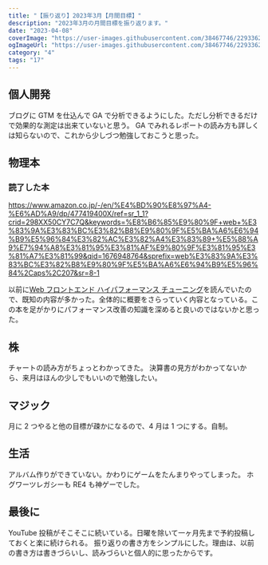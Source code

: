 ```yaml
---
title: "【振り返り】2023年3月【月間目標】"
description: "2023年3月の月間目標を振り返ります。"
date: "2023-04-08"
coverImage: "https://user-images.githubusercontent.com/38467746/229336201-3271f659-1966-4011-b160-00a7b5bbfd60.jpeg"
ogImageUrl: "https://user-images.githubusercontent.com/38467746/229336201-3271f659-1966-4011-b160-00a7b5bbfd60.jpeg"
category: "4"
tags: "17"
---
```


## **個人開発**

ブログに GTM を仕込んで GA で分析できるようにした。ただし分析できるだけで効果的な測定は出来ていないと思う。
GA でみれるレポートの読み方も詳しくは知らないので、これから少しづつ勉強しておこうと思った。

## **物理本**

### 読了した本

https://www.amazon.co.jp/-/en/%E4%BD%90%E8%97%A4-%E6%AD%A9/dp/477419400X/ref=sr_1_1?crid=298XX50CY7C7Q&keywords=%E8%B6%85%E9%80%9F+web+%E3%83%9A%E3%83%BC%E3%82%B8%E9%80%9F%E5%BA%A6%E6%94%B9%E5%96%84%E3%82%AC%E3%82%A4%E3%83%89+%E5%88%A9%E7%94%A8%E3%81%95%E3%81%AF%E9%80%9F%E3%81%95%E3%81%A7%E3%81%99&qid=1676948764&sprefix=web%E3%83%9A%E3%83%BC%E3%82%B8%E9%80%9F%E5%BA%A6%E6%94%B9%E5%96%84%2Caps%2C207&sr=8-1

以前に[Web フロントエンド ハイパフォーマンス チューニング](https://www.amazon.co.jp/-/en/%E4%B9%85%E4%BF%9D%E7%94%B0-%E5%85%89%E5%89%87/dp/4774189677/ref=pd_vtp_h_pd_vtp_h_sccl_3/355-9346314-6817948?pd_rd_w=KufHs&content-id=amzn1.sym.cbe5b1af-8663-4a63-8153-1f9ef8eb65e4&pf_rd_p=cbe5b1af-8663-4a63-8153-1f9ef8eb65e4&pf_rd_r=Q7VA00K6A4GXG6PG8PKP&pd_rd_wg=DZSL5&pd_rd_r=a689fda2-104c-42ec-9a37-19f179b63da2&pd_rd_i=4774189677&psc=1)を読んでいたので、既知の内容が多かった。全体的に概要をさらっていく内容となっている。この本を足がかりにパフォーマンス改善の知識を深めると良いのではないかと思った。

## **株**

チャートの読み方がちょっとわかってきた。
決算書の見方がわかってないから、来月はほんの少しでもいいので勉強したい。

## **マジック**

月に 2 つやると他の目標が疎かになるので、4 月は 1 つにする。自制。

## **生活**

アルバム作りができていない。かわりにゲームをたんまりやってしまった。
ホグワーツレガシーも RE4 も神ゲーでした。

## **最後に**

YouTube 投稿がそこそこに続いている。日曜を除いて一ヶ月先まで予約投稿しておくと楽に続けられる。
振り返りの書き方をシンプルにした。理由は、以前の書き方は書きづらいし、読みづらいと個人的に思ったからです。
